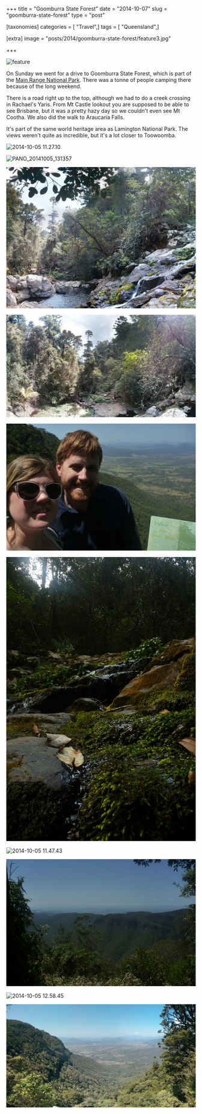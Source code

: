 +++
title = "Goomburra State Forest"
date = "2014-10-07"
slug = "goomburra-state-forest"
type = "post"

[taxonomies]
categories = [ "Travel",]
tags = [ "Queensland",]

[extra]
image = "posts/2014/goomburra-state-forest/feature3.jpg"

+++

![feature](feature3.jpg)

On Sunday we went for a drive to Goomburra State Forest, which is part of the [Main Range National Park](www.nprsr.qld.gov.au/parks/main-range/about.html). There was a tonne of people camping there because of the long weekend.

There is a road right up to the top, although we had to do a creek crossing in Rachael's Yaris. From Mt Castle lookout you are supposed to be able to see Brisbane, but it was a pretty hazy day so we couldn't even see Mt Cootha. We also did the walk to Araucaria Falls.

It's part of the same world heritage area as Lamington National Park. The views weren't quite as incredible, but it's a lot closer to Toowoomba.

![2014-10-05 11.27.10](2014-10-05-11-27-10.jpg)

![PANO_20141005_131357](pano_20141005_131357.jpg)

![PANO_20141005_130637](pano_20141005_130637.jpg)

![PANO_20141005_131430](pano_20141005_131430.jpg)

![2014-10-05 11.28.04](2014-10-05-11-28-04.jpg)

![2014-10-05 13.11.25](2014-10-05-13-11-25.jpg)

![2014-10-05 11.47.43](2014-10-05-11-47-43.jpg)

![2014-10-05 11.57.51](2014-10-05-11-57-51.jpg)

![2014-10-05 12.58.45](2014-10-05-12-58-45.jpg)

![PANO_20141005_112954](pano_20141005_112954.jpg)